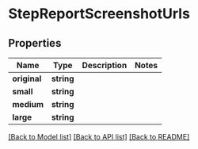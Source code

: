 # StepReportScreenshotUrls

## Properties
Name | Type | Description | Notes
------------ | ------------- | ------------- | -------------
**original** | **string** |  | 
**small** | **string** |  | 
**medium** | **string** |  | 
**large** | **string** |  | 

[[Back to Model list]](../README.md#documentation-for-models) [[Back to API list]](../README.md#documentation-for-api-endpoints) [[Back to README]](../README.md)


